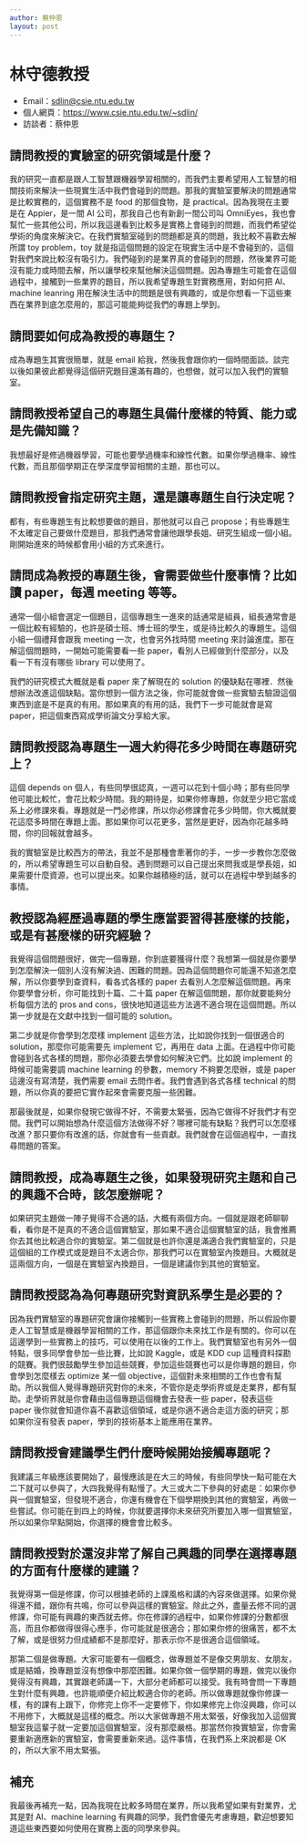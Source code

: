 ```yaml
---
author: 蔡仲恩
layout: post
---
```


#  林守德教授

- Email：sdlin@csie.ntu.edu.tw
- 個人網頁：<https://www.csie.ntu.edu.tw/~sdlin/>
- 訪談者：蔡仲恩

## 請問教授的實驗室的研究領域是什麼？
我的研究一直都是跟人工智慧跟機器學習相關的，而我們主要希望用人工智慧的相關技術來解決一些現實生活中我們會碰到的問題。那我的實驗室要解決的問題通常是比較實務的，這個實務不是 food 的那個食物，是 practical。因為我現在主要是在 Appier，是一間 AI 公司，那我自己也有新創一間公司叫 OmniEyes，我也會幫忙一些其他公司，所以我這邊看到比較多是實務上會碰到的問題，而我們希望從學術的角度來解決它。在我們實驗室碰到的問題都是真的問題，我比較不喜歡去解所謂 toy problem，toy 就是指這個問題的設定在現實生活中是不會碰到的，這個對我們來說比較沒有吸引力。我們碰到的是業界真的會碰到的問題，然後業界可能沒有能力或時間去解，所以讓學校來幫他解決這個問題。因為專題生可能會在這個過程中，接觸到一些業界的題目，所以我希望專題生對實務應用，對如何把 AI、machine leanring 用在解決生活中的問題是很有興趣的，或是你想看一下這些東西在業界到底怎麼用的，那這可能能夠從我們的專題上學到。

## 請問要如何成為教授的專題生？
成為專題生其實很簡單，就是 email 給我，然後我會跟你約一個時間面談。談完以後如果彼此都覺得這個研究題目還滿有趣的，也想做，就可以加入我們的實驗室。

## 請問教授希望自己的專題生具備什麼樣的特質、能力或是先備知識？
我想最好是修過機器學習，可能也要學過機率和線性代數。如果你學過機率、線性代數，而且那個學期正在學深度學習相關的主題，那也可以。

## 請問教授會指定研究主題，還是讓專題生自行決定呢？
都有，有些專題生有比較想要做的題目，那他就可以自己 propose；有些專題生不太確定自己要做什麼題目，那我們通常會讓他跟學長姐、研究生組成一個小組。剛開始進來的時候都會用小組的方式來進行。

## 請問成為教授的專題生後，會需要做些什麼事情？比如讀 paper，每週 meeting 等等。
通常一個小組會選定一個題目，這個專題生一進來的話通常是組員，組長通常會是一個比較有經驗的，也許是碩士班、博士班的學生，或是待比較久的專題生。這個小組一個禮拜會跟我 meeting 一次，也會另外找時間 meeting 來討論進度。那在解這個問題時，一開始可能需要看一些 paper，看別人已經做到什麼部分，以及看一下有沒有哪些 library 可以使用了。

我們的研究模式大概就是看 paper 來了解現在的 solution 的優缺點在哪裡．然後想辦法改進這個缺點。當你想到一個方法之後，你可能就會做一些實驗去驗證這個東西到底是不是真的有用。那如果真的有用的話，我們下一步可能就會是寫 paper，把這個東西寫成學術論文分享給大家。

## 請問教授認為專題生一週大約得花多少時間在專題研究上？
這個 depends on 個人，有些同學很認真，一週可以花到十個小時；那有些同學他可能比較忙，會花比較少時間。我的期待是，如果你修專題，你就至少把它當成系上必修課來看。專題就是一門必修課，所以你必修課會花多少時間，你大概就要花這麼多時間在專題上面。那如果你可以花更多，當然是更好，因為你花越多時間，你的回報就會越多。

我的實驗室是比較西方的帶法，我並不是那種會牽著你的手，一步一步教你怎麼做的，所以希望專題生可以自動自發。遇到問題可以自己提出來問我或是學長姐，如果需要什麼資源，也可以提出來。如果你越積極的話，就可以在過程中學到越多的事情。


## 教授認為經歷過專題的學生應當要習得甚麼樣的技能，或是有甚麼樣的研究經驗？
我覺得這個問題很好，做完一個專題，你到底要獲得什麼？我想第一個就是你要學到怎麼解決一個別人沒有解決過、困難的問題。因為這個問題你可能還不知道怎麼解，所以你要學到查資料，看各式各樣的 paper 去看別人怎麼解這個問題。再來你要學會分析，你可能找到十篇、二十篇 paper 在解這個問題，那你就要能夠分析每個方法的 pros and cons，很快地知道這些方法適不適合現在這個問題。所以第一步就是在文獻中找到一個可能的 solution。

第二步就是你會學到怎麼樣 implement 這些方法，比如說你找到一個很適合的 solution，那麼你可能需要先 implement 它，再用在 data 上面。在過程中你可能會碰到各式各樣的問題，那你必須要去學會如何解決它們。比如說 implement 的時候可能需要調 machine learning 的參數，memory 不夠要怎麼辦，或是 paper 這邊沒有寫清楚，我們需要 email 去問作者。我們會遇到各式各樣 technical 的問題，所以你真的要把它實作起來會需要克服一些困難。

那最後就是，如果你發現它做得不好，不需要太緊張，因為它做得不好我們才有空間。我們可以開始想為什麼這個方法做得不好？哪裡可能有缺點？我們可以怎麼樣改進？那只要你有改進的話，你就會有一些貢獻。我們就會在這個過程中，一直找尋問題的答案。


## 請問教授，成為專題生之後，如果發現研究主題和自己的興趣不合時，該怎麼辦呢？
如果研究主題做一陣子覺得不合適的話，大概有兩個方向。一個就是跟老師聊聊看，看你是不是真的不適合這個實驗室，那如果不適合這個實驗室的話，我會推薦你去其他比較適合你的實驗室。第二個就是也許你還是滿適合我們實驗室的，只是這個組的工作模式或是題目不太適合你，那我們可以在實驗室內換題目。大概就是這兩個方向，一個是在實驗室內換題目，一個是建議你到其他的實驗室。

## 請問教授認為為何專題研究對資訊系學生是必要的？
因為我們實驗室的專題研究會讓你接觸到一些實務上會碰到的問題，所以假設你要走人工智慧或是機器學習相關的工作，那這個跟你未來找工作是有關的。你可以在這邊學到一些實務上的技巧，可以使用在以後的工作上。我們實驗室也有另外一個特點，很多同學會參加一些比賽，比如說 Kaggle，或是 KDD cup 這種資料探勘的競賽。我們很鼓勵學生參加這些競賽，參加這些競賽也可以是你專題的題目，你會學到怎麼樣去 optimize 某一個 objective，這個對未來相關的工作也會有幫助。所以我個人覺得專題研究對你的未來，不管你是走學術界或是走業界，都有幫助。走學術界就是你會藉由這個專題這個機會去發表一些 paper，發表這些 paper 後你就會知道你喜不喜歡這個領域，或是你適不適合走這方面的研究；那如果你沒有發表 paper，學到的技術基本上能應用在業界。

## 請問教授會建議學生們什麼時候開始接觸專題呢？
我建議三年級應該要開始了，最慢應該是在大三的時候，有些同學快一點可能在大二下就可以參與了，大四我覺得有點慢了。大三或大二下參與的好處是：如果你參與一個實驗室，但發現不適合，你還有機會在下個學期換到其他的實驗室，再做一些嘗試。你可能在到四上的時候，你就要選擇你未來研究所要加入哪一個實驗室，所以如果你早點開始，你選擇的機會會比較多。

## 請問教授對於還沒非常了解自己興趣的同學在選擇專題的方面有什麼樣的建議？
我覺得第一個是修課，你可以根據老師的上課風格和講的內容來做選擇。如果你覺得還不錯，跟你有共鳴，你可以參與這樣的實驗室。除此之外，盡量去修不同的選修課，你可能有興趣的東西就去修。你在修課的過程中，如果你修課的分數都很高，而且你都做得很得心應手，你可能就是很適合；那如果你修的很痛苦，都不太了解，或是很努力但成績都不是那麼好，那表示你不是很適合這個領域。

那第二個是做專題。大家可能要有一個概念，做專題並不是像交男朋友、女朋友，或是結婚，換專題並沒有想像中那麼困難。如果你做一個學期的專題，做完以後你覺得沒有興趣，其實跟老師講一下，大部分老師都可以接受。我有時會問一下專題生對什麼有興趣，也許能順便介紹比較適合你的老師。所以做專題就像你修課一樣，有的課有上跟下，你修完上你不一定要修下，你如果修完上你沒興趣，你可以不用修下，大概就是這樣的概念。所以大家做專題不用太緊張，好像我加入這個實驗室我這輩子就一定要加這個實驗室，沒有那麼嚴格。那當然你換實驗室，你會需要重新適應新的實驗室，會需要重新來過。這件事情，在我們系上來說都是 OK 的，所以大家不用太緊張。

## 補充
我最後再補充一點，因為我現在比較多時間在業界，所以我希望如果有對業界，尤其是對 AI、machine learning 有興趣的同學，我們會優先考慮專題，歡迎想要知道這些東西要如何使用在實務上面的同學來參與。

